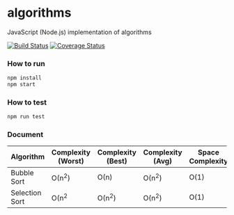 # algorithms

JavaScript (Node.js) implementation of algorithms

[![Build Status](https://travis-ci.org/ibelem/algorithms.svg?branch=master)](https://travis-ci.org/ibelem/algorithms) [![Coverage Status](https://coveralls.io/repos/github/ibelem/algorithms/badge.svg?branch=master)](https://coveralls.io/github/ibelem/algorithms?branch=master)

### How to run

```javascript
npm install
npm start
```

### How to test

```javascript
npm run test
```

### Document

| Algorithm      | Complexity (Worst) | Complexity (Best) | Complexity (Avg) | Space Complexity | Wiki | Wiki |
|----------------|--------------------|-------------------|------------------|------------------|------|------|
| Bubble Sort    | О(n<sup>2</sup>) | О(n) | О(n<sup>2</sup>) | О(1) | [EN](https://en.wikipedia.org/wiki/Bubble_sort)  | [ZH](https://zh.wikipedia.org/wiki/%E5%86%92%E6%B3%A1%E6%8E%92%E5%BA%8F)  |
| Selection Sort | О(n<sup>2</sup> | О(n<sup>2</sup>) | О(n<sup>2</sup>) | О(1) |  [EN](https://en.wikipedia.org/wiki/Selection_sort)    |  [ZH](https://zh.wikipedia.org/wiki/%E9%80%89%E6%8B%A9%E6%8E%92%E5%BA%8F) |